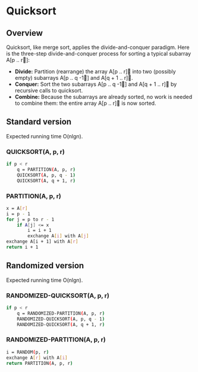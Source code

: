 # Quicksort

## Overview

Quicksort, like merge sort, applies the divide-and-conquer paradigm. Here is the three-step divide-and-conquer process for sorting a typical subarray A\[p .. r\]:

* **Divide:** Partition \(rearrange\) the array A\[p .. r\] into two \(possibly empty\) subarrays A\[p .. q -1\] and A\[q + 1 .. r\].
* **Conquer:** Sort the two subarrays A\[p .. q -1\] and A\[q + 1 .. r\] by recursive calls to quicksort.
* **Combine:** Because the subarrays are already sorted, no work is needed to combine them: the entire array A\[p .. r\] is now sorted.

## Standard version

Expected running time O\(nlgn\).

### QUICKSORT\(A, p, r\)

```bash
if p < r
    q = PARTITION(A, p, r)
    QUICKSORT(A, p, q - 1)
    QUICKSORT(A, q + 1, r)
```

### PARTITION\(A, p, r\)

```bash
x = A[r]
i = p - 1
for j = p to r - 1
    if A[j] <= x
        i = i + 1
        exchange A[i] with A[j]
exchange A[i + 1] with A[r]
return i + 1
```

## Randomized version

Expected running time O\(nlgn\).

### RANDOMIZED-QUICKSORT\(A, p, r\)

```bash
if p < r
    q = RANDOMIZED-PARTITION(A, p, r)
    RANDOMIZED-QUICKSORT(A, p, q - 1)
    RANDOMIZED-QUICKSORT(A, q + 1, r)
```

### RANDOMIZED-PARTITION\(A, p, r\)

```bash
i = RANDOM(p, r)
exchange A[r] with A[i]
return PARTITION(A, p, r)
```

